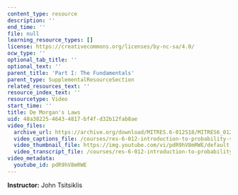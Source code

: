 ```yaml
---
content_type: resource
description: ''
end_time: ''
file: null
learning_resource_types: []
license: https://creativecommons.org/licenses/by-nc-sa/4.0/
ocw_type: ''
optional_tab_title: ''
optional_text: ''
parent_title: 'Part I: The Fundamentals'
parent_type: SupplementalResourceSection
related_resources_text: ''
resource_index_text: ''
resourcetype: Video
start_time: ''
title: De Morgan's Laws
uid: 48a38225-4643-4817-bf4f-d32b12fab8ae
video_files:
  archive_url: https://archive.org/download/MITRES.6-012S18/MITRES6_012S18_S01-02_300k.mp4
  video_captions_file: /courses/res-6-012-introduction-to-probability-spring-2018/cc41ad8b780f5e05b484d0c24f76c0af_pdR9hV8mRWE.vtt
  video_thumbnail_file: https://img.youtube.com/vi/pdR9hV8mRWE/default.jpg
  video_transcript_file: /courses/res-6-012-introduction-to-probability-spring-2018/9ad7b3ec3ed432e54a36285db9879109_pdR9hV8mRWE.pdf
video_metadata:
  youtube_id: pdR9hV8mRWE
---
```


**Instructor:** John Tsitsiklis


